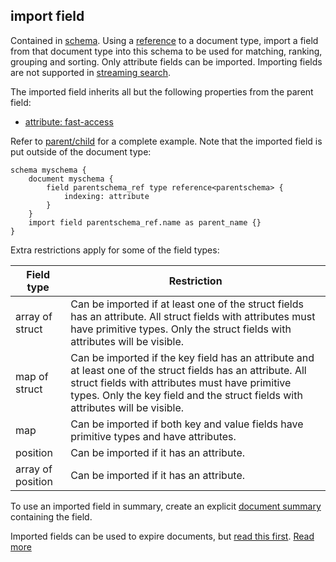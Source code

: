 ## import field

Contained in [schema](https://docs.vespa.ai/en/reference/schema-reference.html#schema). Using a [reference](https://docs.vespa.ai/en/reference/schema-reference.html#reference) to a document type, import a field from that document type into this schema to be used for matching, ranking, grouping and sorting. Only attribute fields can be imported. Importing fields are not supported in [streaming search](https://docs.vespa.ai/en/streaming-search.html#differences-in-streaming-search).

The imported field inherits all but the following properties from the parent field:

* [attribute: fast-access](https://docs.vespa.ai/en/reference/schema-reference.html#attribute)

Refer to [parent/child](https://docs.vespa.ai/en/parent-child.html) for a complete example. Note that the imported field is put outside of the document type:

```
schema myschema {
    document myschema {
        field parentschema_ref type reference<parentschema> {
            indexing: attribute
        }
    }
    import field parentschema_ref.name as parent_name {}
}
```

Extra restrictions apply for some of the field types:

|    Field type     |                                                                                                                   Restriction                                                                                                                    |
|-------------------|--------------------------------------------------------------------------------------------------------------------------------------------------------------------------------------------------------------------------------------------------|
| array of struct   | Can be imported if at least one of the struct fields has an attribute. All struct fields with attributes must have primitive types. Only the struct fields with attributes will be visible.                                                      |
| map of struct     | Can be imported if the key field has an attribute and at least one of the struct fields has an attribute. All struct fields with attributes must have primitive types. Only the key field and the struct fields with attributes will be visible. |
| map               | Can be imported if both key and value fields have primitive types and have attributes.                                                                                                                                                           |
| position          | Can be imported if it has an attribute.                                                                                                                                                                                                          |
| array of position | Can be imported if it has an attribute.                                                                                                                                                                                                          |

To use an imported field in summary, create an explicit [document summary](https://docs.vespa.ai/en/reference/schema-reference.html#document-summary) containing the field.

Imported fields can be used to expire documents, but [read this first](https://docs.vespa.ai/en/documents.html#document-expiry).
[Read more](https://docs.vespa.ai/en/reference/schema-reference.html#import-field)
